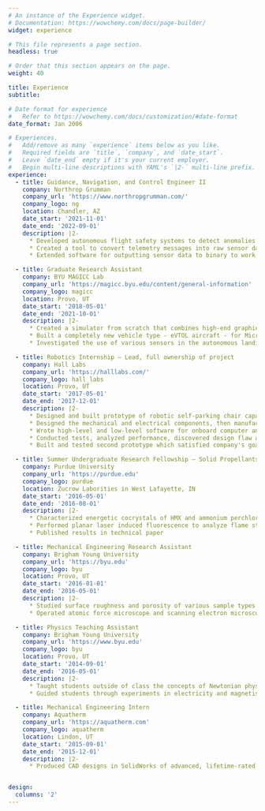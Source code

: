 ```yaml
---
# An instance of the Experience widget.
# Documentation: https://wowchemy.com/docs/page-builder/
widget: experience

# This file represents a page section.
headless: true

# Order that this section appears on the page.
weight: 40

title: Experience
subtitle:

# Date format for experience
#   Refer to https://wowchemy.com/docs/customization/#date-format
date_format: Jan 2006

# Experiences.
#   Add/remove as many `experience` items below as you like.
#   Required fields are `title`, `company`, and `date_start`.
#   Leave `date_end` empty if it's your current employer.
#   Begin multi-line descriptions with YAML's `|2-` multi-line prefix.
experience:
  - title: Guidance, Navigation, and Control Engineer II
    company: Northrop Grumman
    company_url: 'https://www.northropgrumman.com/'
    company_logo: ng
    location: Chandler, AZ
    date_start: '2021-11-01'
    date_end: '2022-09-01'
    description: |2-
      * Developed autonomous flight safety systems to detect anomalies and initiate auto-termination procedures
      * Created a tool to convert telemetry messages into raw sensor data to play back into simulations for flight tests that have failed
      * Extended software for outputting sensor data to binary to work with a new IMU and made a Python tool to parse and visualize the binary data

  - title: Graduate Research Assistant
    company: BYU MAGICC Lab
    company_url: 'https://magicc.byu.edu/content/general-information'
    company_logo: magicc
    location: Provo, UT
    date_start: '2018-05-01'
    date_end: '2021-10-01'
    description: |2-
      * Created a simulator from scratch that combines high-end graphics with real autopilot software to produce a high-fidelity SITL flight and camera simulation for UAVs, now used by other students for research and adopted by a university course to teach vision-based quadrotor control
      * Built a completely new vehicle type - eVTOL aircraft - for Microsoft AirSim, a simulator for multirotors, including dynamics model, control inputs, animated mesh, and PX4 autopilot integration in photorealistic city environment powered by Unreal Engine
      * Investigated the use of various sensors in the autonomous landing of multirotors on arbitrary ships at sea and of eVTOL aircraft in urban environments

  - title: Robotics Internship — Lead, full ownership of project
    company: Hall Labs
    company_url: 'https://halllabs.com/'
    company_logo: hall_labs
    location: Provo, UT
    date_start: '2017-05-01'
    date_end: '2017-12-01'
    description: |2-
      * Designed and built prototype of robotic self-parking chair capable of moving a 200-lb person
      * Designed the mechanical and electrical components, then manufactured them
      * Wrote high-level and low-level software for onboard computer and microcontrollers
      * Conducted tests, analyzed performance, discovered design flaw and made a completely new design 
      * Built and tested second prototype which satisfied company's goals for mobility, load capacity and stability

  - title: Summer Undergraduate Research Fellowship — Solid Propellants
    company: Purdue University
    company_url: 'https://purdue.edu'
    company_logo: purdue
    location: Zucrow Laborities in West Lafayette, IN
    date_start: '2016-05-01'
    date_end: '2016-08-01'
    description: |2-
      * Characterized energetic cocrystals of HMX and ammonium perchlorate for use in solid composite propellants
      * Performed planar laser induced fluorescence to analyze flame structure, species concentration, and burn rate of energetic cocrystals
      * Published results in technical paper

  - title: Mechanical Engineering Research Assistant
    company: Brigham Young University
    company_url: 'https://byu.edu'
    company_logo: byu
    location: Provo, UT
    date_start: '2016-01-01'
    date_end: '2016-05-01'
    description: |2-
      * Studied surface roughness and porosity of various sample types of carbon nanotubes for future applications that require atomically smooth surfaces
      * Operated atomic force microscope and scanning electron microscope to take measurements and confirm results

  - title: Physics Teaching Assistant
    company: Brigham Young University
    company_url: 'https://www.byu.edu'
    company_logo: byu
    location: Provo, UT
    date_start: '2014-09-01'
    date_end: '2016-05-01'
    description: |2-
      * Taught students outside of class the concepts of Newtonian physics and aided them in completion of homework and studying for tests
      * Guided students through experiments in electricity and magnetism

  - title: Mechanical Engineering Intern
    company: Aquatherm
    company_url: 'https://aquatherm.com'
    company_logo: aquatherm
    location: Lindon, UT
    date_start: '2015-09-01'
    date_end: '2015-12-01'
    description: |2-
      * Produced CAD designs in SolidWorks of advanced, lifetime-rated polypropylene piping systems


design:
  columns: '2'
---
```

